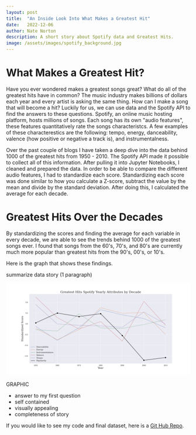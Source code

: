 ```yaml
---
layout: post
title:  "An Inside Look Into What Makes a Greatest Hit"
date:   2022-12-06
author: Nate Norton
description: A short story about Spotify data and Greatest Hits.
image: /assets/images/spotify_background.jpg
---
```


# What Makes a Greatest Hit?

Have you ever wondered makes a greatest songs great? What do all of the greatest hits have in common? The music industry makes billions of dollars each year and every artist is asking the same thing. How can I make a song that will become a hit? Luckily for us, we can use data and the Spotify API to find the answers to these questions. Spotify, an online music hosting platform, hosts millions of songs. Each song has its own "audio features", these features quantitatively rate the songs characteristcs. A few examples of these characterestics are the following: tempo, energy, danceability, valence (how positive or negative a track is), and instrumentalness.

Over the past couple of blogs I have taken a deep dive into the data behind 1000 of the greatest hits from 1950 - 2010. The Spotify API made it possible to collect all of this information. After pulling it into Jupyter Notebooks, I cleaned and prepared the data. In order to be able to compare the different audio features, I had to standardize each score. Standardizing each score was done similar to how you calculate a Z-score, subtract the value by the mean and divide by the standard deviation. After doing this, I calculated the average for each decade.

# Greatest Hits Over the Decades

By standardizing the scores and finding the average for each variable in every decade, we are able to see the trends behind 1000 of the greatest songs ever. I found that songs from the 60's, 70's, and 80's are currently much more popular than greatest hits from the 90's, 00's, or 10's.

Here is the graph that shows these findings. 

summarize data story (1 paragraph)

![Figure](https://raw.githubusercontent.com/nate-norton/stat386-projects/main/assets/images/data_story.png)  

GRAPHIC
- answer to my first question
- self contained
- visually appealing
- completeness of story

If you would like to see my code and final dataset, here is a [Git Hub Repo](https://github.com/nate-norton/Spotify-API-Repo).
